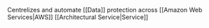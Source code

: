 Centrelizes and automate [[Data]] protection across [[Amazon Web Services|AWS]] [[Architectural Service|Service]]